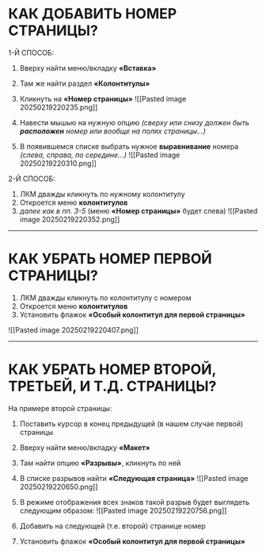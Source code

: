 

#  КАК ДОБАВИТЬ НОМЕР СТРАНИЦЫ?

1-Й СПОСОБ:
1) Вверху найти меню/вкладку **«Вставка»**
2) Там же найти раздел **«Колонтитулы»**
3) Кликнуть на **«Номер страницы»**
![[Pasted image 20250219220235.png]]

1) Навести мышью на нужную опцию _(сверху или снизу должен быть **расположен** номер или вообще на полях страницы...)_
2) В появившемся списке выбрать нужное **выравнивание** номера _(слева, справа, по середине...)_
![[Pasted image 20250219220310.png]]


2-Й СПОСОБ:
1) ЛКМ дважды кликнуть по нужному колонтитулу
2) Откроется меню **колонтитулов**
3) *далее как в пп. 3-5* (меню **«Номер страницы»** будет слева)
![[Pasted image 20250219220352.png]]


---
#  КАК УБРАТЬ НОМЕР ПЕРВОЙ СТРАНИЦЫ?

1) ЛКМ дважды кликнуть по колонтитулу с номером
2) Откроется меню **колонтитулов**
3) Установить флажок **«Особый колонтитул для первой страницы»**

![[Pasted image 20250219220407.png]]


---
#  КАК УБРАТЬ НОМЕР ВТОРОЙ, ТРЕТЬЕЙ, И Т.Д. СТРАНИЦЫ?

На примере второй страницы:
1) Поставить курсор в конец предыдущей (в нашем случае первой) страницы
2) Вверху найти меню/вкладку **«Макет»**
3) Там найти опцию **«Разрывы»**, кликнуть по ней
4) В списке разрывов найти **«Следующая страница»**
![[Pasted image 20250219220650.png]]

5) В режиме отображения всех знаков такой разрыв будет выглядеть следующим образом:
![[Pasted image 20250219220756.png]]

6) Добавить на следующей (т.е. второй) странице номер
7) Установить флажок **«Особый колонтитул для первой страницы»**